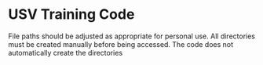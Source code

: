 # USV Training Code

File paths should be adjusted as appropriate for personal use.
All directories must be created manually before being accessed. The code does not automatically create the directories

